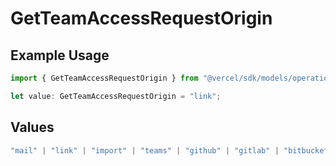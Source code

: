 # GetTeamAccessRequestOrigin

## Example Usage

```typescript
import { GetTeamAccessRequestOrigin } from "@vercel/sdk/models/operations";

let value: GetTeamAccessRequestOrigin = "link";
```

## Values

```typescript
"mail" | "link" | "import" | "teams" | "github" | "gitlab" | "bitbucket" | "saml" | "dsync" | "feedback" | "organization-teams"
```